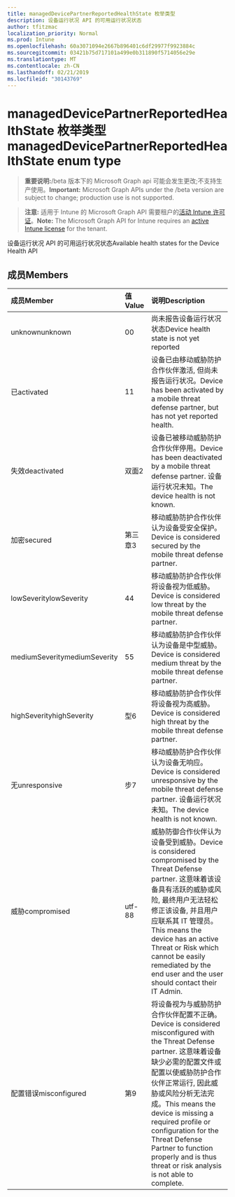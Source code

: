 ```yaml
---
title: managedDevicePartnerReportedHealthState 枚举类型
description: 设备运行状况 API 的可用运行状况状态
author: tfitzmac
localization_priority: Normal
ms.prod: Intune
ms.openlocfilehash: 60a3071094e2667b896401c6df29977f9923884c
ms.sourcegitcommit: 03421b75d717101a499e0b311890f5714056e29e
ms.translationtype: MT
ms.contentlocale: zh-CN
ms.lasthandoff: 02/21/2019
ms.locfileid: "30143769"
---
```

# <a name="manageddevicepartnerreportedhealthstate-enum-type"></a><span data-ttu-id="19509-103">managedDevicePartnerReportedHealthState 枚举类型</span><span class="sxs-lookup"><span data-stu-id="19509-103">managedDevicePartnerReportedHealthState enum type</span></span>

> <span data-ttu-id="19509-104">**重要说明:**/beta 版本下的 Microsoft Graph api 可能会发生更改;不支持生产使用。</span><span class="sxs-lookup"><span data-stu-id="19509-104">**Important:** Microsoft Graph APIs under the /beta version are subject to change; production use is not supported.</span></span>

> <span data-ttu-id="19509-105">**注意:** 适用于 Intune 的 Microsoft Graph API 需要租户的[活动 Intune 许可证](https://go.microsoft.com/fwlink/?linkid=839381)。</span><span class="sxs-lookup"><span data-stu-id="19509-105">**Note:** The Microsoft Graph API for Intune requires an [active Intune license](https://go.microsoft.com/fwlink/?linkid=839381) for the tenant.</span></span>

<span data-ttu-id="19509-106">设备运行状况 API 的可用运行状况状态</span><span class="sxs-lookup"><span data-stu-id="19509-106">Available health states for the Device Health API</span></span>

## <a name="members"></a><span data-ttu-id="19509-107">成员</span><span class="sxs-lookup"><span data-stu-id="19509-107">Members</span></span>
|<span data-ttu-id="19509-108">成员</span><span class="sxs-lookup"><span data-stu-id="19509-108">Member</span></span>|<span data-ttu-id="19509-109">值</span><span class="sxs-lookup"><span data-stu-id="19509-109">Value</span></span>|<span data-ttu-id="19509-110">说明</span><span class="sxs-lookup"><span data-stu-id="19509-110">Description</span></span>|
|:---|:---|:---|
|<span data-ttu-id="19509-111">unknown</span><span class="sxs-lookup"><span data-stu-id="19509-111">unknown</span></span>|<span data-ttu-id="19509-112">0</span><span class="sxs-lookup"><span data-stu-id="19509-112">0</span></span>|<span data-ttu-id="19509-113">尚未报告设备运行状况状态</span><span class="sxs-lookup"><span data-stu-id="19509-113">Device health state is not yet reported</span></span>|
|<span data-ttu-id="19509-114">已</span><span class="sxs-lookup"><span data-stu-id="19509-114">activated</span></span>|<span data-ttu-id="19509-115">1</span><span class="sxs-lookup"><span data-stu-id="19509-115">1</span></span>|<span data-ttu-id="19509-116">设备已由移动威胁防护合作伙伴激活, 但尚未报告运行状况。</span><span class="sxs-lookup"><span data-stu-id="19509-116">Device has been activated by a mobile threat defense partner, but has not yet reported health.</span></span>|
|<span data-ttu-id="19509-117">失效</span><span class="sxs-lookup"><span data-stu-id="19509-117">deactivated</span></span>|<span data-ttu-id="19509-118">双面</span><span class="sxs-lookup"><span data-stu-id="19509-118">2</span></span>|<span data-ttu-id="19509-119">设备已被移动威胁防护合作伙伴停用。</span><span class="sxs-lookup"><span data-stu-id="19509-119">Device has been deactivated by a mobile threat defense partner.</span></span> <span data-ttu-id="19509-120">设备运行状况未知。</span><span class="sxs-lookup"><span data-stu-id="19509-120">The device health is not known.</span></span>|
|<span data-ttu-id="19509-121">加密</span><span class="sxs-lookup"><span data-stu-id="19509-121">secured</span></span>|<span data-ttu-id="19509-122">第三章</span><span class="sxs-lookup"><span data-stu-id="19509-122">3</span></span>|<span data-ttu-id="19509-123">移动威胁防护合作伙伴认为设备受安全保护。</span><span class="sxs-lookup"><span data-stu-id="19509-123">Device is considered secured by the mobile threat defense partner.</span></span>|
|<span data-ttu-id="19509-124">lowSeverity</span><span class="sxs-lookup"><span data-stu-id="19509-124">lowSeverity</span></span>|<span data-ttu-id="19509-125">4</span><span class="sxs-lookup"><span data-stu-id="19509-125">4</span></span>|<span data-ttu-id="19509-126">移动威胁防护合作伙伴将设备视为低威胁。</span><span class="sxs-lookup"><span data-stu-id="19509-126">Device is considered low threat by the mobile threat defense partner.</span></span>|
|<span data-ttu-id="19509-127">mediumSeverity</span><span class="sxs-lookup"><span data-stu-id="19509-127">mediumSeverity</span></span>|<span data-ttu-id="19509-128">5</span><span class="sxs-lookup"><span data-stu-id="19509-128">5</span></span>|<span data-ttu-id="19509-129">移动威胁防护合作伙伴认为设备是中型威胁。</span><span class="sxs-lookup"><span data-stu-id="19509-129">Device is considered medium threat by the mobile threat defense partner.</span></span>|
|<span data-ttu-id="19509-130">highSeverity</span><span class="sxs-lookup"><span data-stu-id="19509-130">highSeverity</span></span>|<span data-ttu-id="19509-131">型</span><span class="sxs-lookup"><span data-stu-id="19509-131">6</span></span>|<span data-ttu-id="19509-132">移动威胁防护合作伙伴将设备视为高威胁。</span><span class="sxs-lookup"><span data-stu-id="19509-132">Device is considered high threat by the mobile threat defense partner.</span></span>|
|<span data-ttu-id="19509-133">无</span><span class="sxs-lookup"><span data-stu-id="19509-133">unresponsive</span></span>|<span data-ttu-id="19509-134">步</span><span class="sxs-lookup"><span data-stu-id="19509-134">7</span></span>|<span data-ttu-id="19509-135">移动威胁防护合作伙伴认为设备无响应。</span><span class="sxs-lookup"><span data-stu-id="19509-135">Device is considered unresponsive by the mobile threat defense partner.</span></span> <span data-ttu-id="19509-136">设备运行状况未知。</span><span class="sxs-lookup"><span data-stu-id="19509-136">The device health is not known.</span></span>|
|<span data-ttu-id="19509-137">威胁</span><span class="sxs-lookup"><span data-stu-id="19509-137">compromised</span></span>|<span data-ttu-id="19509-138">utf-8</span><span class="sxs-lookup"><span data-stu-id="19509-138">8</span></span>|<span data-ttu-id="19509-139">威胁防御合作伙伴认为设备受到威胁。</span><span class="sxs-lookup"><span data-stu-id="19509-139">Device is considered compromised by the Threat Defense partner.</span></span> <span data-ttu-id="19509-140">这意味着该设备具有活跃的威胁或风险, 最终用户无法轻松修正该设备, 并且用户应联系其 IT 管理员。</span><span class="sxs-lookup"><span data-stu-id="19509-140">This means the device has an active Threat or Risk which cannot be easily remediated by the end user and the user should contact their IT Admin.</span></span>|
|<span data-ttu-id="19509-141">配置错误</span><span class="sxs-lookup"><span data-stu-id="19509-141">misconfigured</span></span>|<span data-ttu-id="19509-142">第</span><span class="sxs-lookup"><span data-stu-id="19509-142">9</span></span>|<span data-ttu-id="19509-143">将设备视为与威胁防护合作伙伴配置不正确。</span><span class="sxs-lookup"><span data-stu-id="19509-143">Device is considered misconfigured with the Threat Defense partner.</span></span> <span data-ttu-id="19509-144">这意味着设备缺少必需的配置文件或配置以使威胁防护合作伙伴正常运行, 因此威胁或风险分析无法完成。</span><span class="sxs-lookup"><span data-stu-id="19509-144">This means the device is missing a required profile or configuration for the Threat Defense Partner to function properly and is thus threat or risk analysis is not able to complete.</span></span>|




